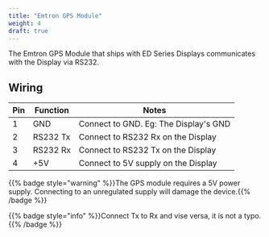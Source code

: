 ```yaml
---
title: "Emtron GPS Module"
weight: 4
draft: true
---
```


The Emtron GPS Module that ships with ED Series Displays communicates with the Display via RS232.

## Wiring
| Pin | Function | Notes                                 |
| --- | ---------| ------------------------------------- |
| 1   | GND      | Connect to GND. Eg: The Display's GND |
| 2   | RS232 Tx | Connect to RS232 Rx on the Display    |
| 3   | RS232 Rx | Connect to RS232 Tx on the Display    |
| 4   | +5V      | Connect to 5V supply on the Display   |

{{% badge style="warning" %}}The GPS module requires a 5V power supply. Connecting to an unregulated supply will damage the device.{{% /badge %}}

{{% badge style="info" %}}Connect Tx to Rx and vise versa, it is not a typo.{{% /badge %}}
